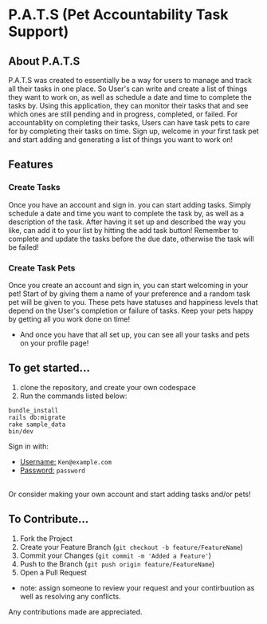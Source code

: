 # P.A.T.S (Pet Accountability Task Support)
## About P.A.T.S

P.A.T.S was created to essentially be a way for users to manage and track all their tasks in one place. So User's can write and create a list of things they want to work on, as well as schedule a date and time to complete the tasks by. Using this application, they can monitor their tasks that and see which ones are still pending and in progress, completed, or failed. For accountablity on completing their tasks, Users can have task pets to care for by completing their tasks on time. Sign up, welcome in your first task pet and start adding and generating a list of things you want to work on!

## Features

### Create Tasks
Once you have an account and sign in. you can start adding tasks. Simply schedule a date and time you want to complete the task by, as well as a description of the task.
After having it set up and described the way you like, can add it to your list by hitting the add task button! Remember to complete and update the tasks before the due date, otherwise the task will be failed!

### Create Task Pets
Once you create an account and sign in, you can start welcoming in your pet! Start of by giving them a name of your preference and a random task pet will be given to you. These pets have statuses and happiness levels that depend on the User's completion or failure of tasks. Keep your pets happy by getting all you work done on time!

* And once you have that all set up, you can see all your tasks and pets on your profile page!

## To get started...
  1. clone the repository, and create your own codespace
  2. Run the commands listed below:
     
  ```
  bundle_install
  rails db:migrate
  rake sample_data
  bin/dev
  ```

  Sign in with:
  <br>
  - <u>Username:</u> ``Ken@example.com``
  - <u>Password:</u> ``password``
  <br>
  Or consider making your own account and start adding tasks and/or pets!


## To Contribute...

1. Fork the Project
2. Create your Feature Branch (`git checkout -b feature/FeatureName`)
3. Commit your Changes (`git commit -m 'Added a Feature'`)
4. Push to the Branch (`git push origin feature/FeatureName`)
5. Open a Pull Request
* note: assign someone to review your request and your contirbuution as well as resolving any conflicts.

Any contributions made are appreciated.

